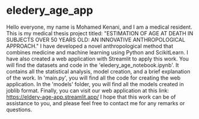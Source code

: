 # eledery_age_app
Hello everyone, my name is Mohamed Kenani, and I am a medical resident. This is my medical thesis project titled: "ESTIMATION OF AGE AT DEATH IN SUBJECTS OVER 50 YEARS OLD: AN INNOVATIVE ANTHROPOLOGICAL APPROACH."
I have developed a novel anthropological method that combines medicine and machine learning using Python and ScikitLearn. I have also created a web application with Streamlit to apply this work.
You will find the datasets and code in the 'eledery_age_notebook.ipynb'. It contains all the statistical analysis, model creation, and a brief explanation of the work.
In 'main.py', you will find all the code for creating the web application.
In the 'models' folder, you will find all the models created in joblib format.
Finally, you can visit our web application at this link: https://eldery-age-app.streamlit.app/
I hope that this work can be of assistance to you, and please feel free to contact me for any remarks or questions.
